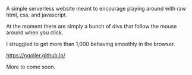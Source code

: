 A simple serverless website meant to encourage playing around with raw html, css, and javascript.

At the moment there are simply a bunch of divs that follow the mouse around when you click.

I struggled to get more than 1,000 behaving smoothly in the browser.

https://ngoller.github.io/

More to come soon.
